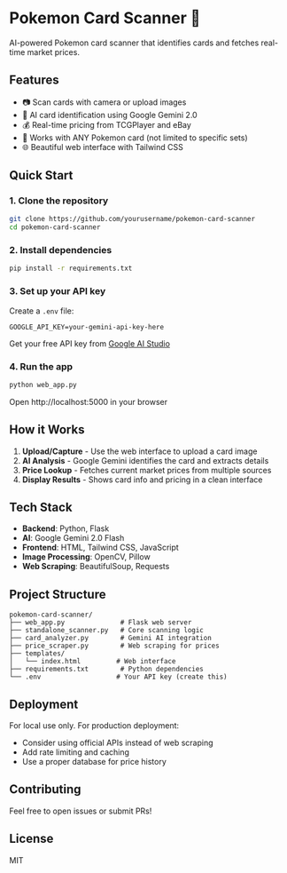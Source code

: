 # Pokemon Card Scanner 🎴

AI-powered Pokemon card scanner that identifies cards and fetches real-time market prices.

## Features
- 📷 Scan cards with camera or upload images
- 🤖 AI card identification using Google Gemini 2.0
- 💰 Real-time pricing from TCGPlayer and eBay
- 🎯 Works with ANY Pokemon card (not limited to specific sets)
- 🌐 Beautiful web interface with Tailwind CSS

## Quick Start

### 1. Clone the repository
```bash
git clone https://github.com/yourusername/pokemon-card-scanner
cd pokemon-card-scanner
```

### 2. Install dependencies
```bash
pip install -r requirements.txt
```

### 3. Set up your API key
Create a `.env` file:
```
GOOGLE_API_KEY=your-gemini-api-key-here
```

Get your free API key from [Google AI Studio](https://makersuite.google.com/app/apikey)

### 4. Run the app
```bash
python web_app.py
```

Open http://localhost:5000 in your browser

## How it Works

1. **Upload/Capture** - Use the web interface to upload a card image
2. **AI Analysis** - Google Gemini identifies the card and extracts details
3. **Price Lookup** - Fetches current market prices from multiple sources
4. **Display Results** - Shows card info and pricing in a clean interface

## Tech Stack
- **Backend**: Python, Flask
- **AI**: Google Gemini 2.0 Flash
- **Frontend**: HTML, Tailwind CSS, JavaScript
- **Image Processing**: OpenCV, Pillow
- **Web Scraping**: BeautifulSoup, Requests

## Project Structure
```
pokemon-card-scanner/
├── web_app.py              # Flask web server
├── standalone_scanner.py   # Core scanning logic
├── card_analyzer.py        # Gemini AI integration
├── price_scraper.py        # Web scraping for prices
├── templates/
│   └── index.html         # Web interface
├── requirements.txt        # Python dependencies
└── .env                   # Your API key (create this)
```

## Deployment

For local use only. For production deployment:
- Consider using official APIs instead of web scraping
- Add rate limiting and caching
- Use a proper database for price history

## Contributing
Feel free to open issues or submit PRs!

## License
MIT